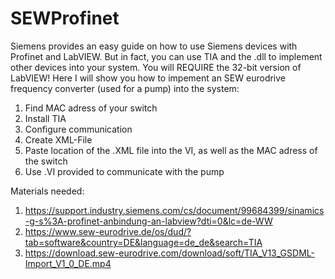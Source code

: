 # SEWProfinet

Siemens provides an easy guide on how to use Siemens devices with Profinet and LabVIEW. But in fact, you can use TIA and the .dll to implement other devices into your system.
You will REQUIRE the 32-bit version of LabVIEW!
Here I will show you how to impement an SEW eurodrive frequency converter (used for a pump) into the system:

1) Find MAC adress of your switch
2) Install TIA
3) Configure communication
4) Create XML-File
5) Paste location of the .XML file into the VI, as well as the MAC adress of the switch
6) Use .VI provided to communicate with the pump


Materials needed:
1) https://support.industry.siemens.com/cs/document/99684399/sinamics-g-s%3A-profinet-anbindung-an-labview?dti=0&lc=de-WW
2) https://www.sew-eurodrive.de/os/dud/?tab=software&country=DE&language=de_de&search=TIA
3) https://download.sew-eurodrive.com/download/soft/TIA_V13_GSDML-Import_V1_0_DE.mp4
